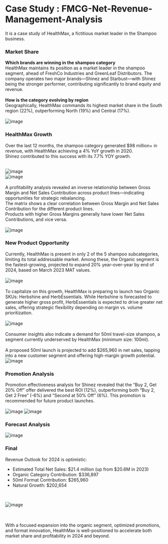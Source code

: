 # Case Study : FMCG-Net-Revenue-Management-Analysis
It is a case study of HealthMax, a fictitious market leader in the Shampoo business. 
### Market Share 
**Which brands are winning in the shampoo category**<br>
HealthMax maintains its position as a market leader in the shampoo segment, ahead of FreshCo Industries and GreenLeaf Distributors. The company operates two major brands—Shinez and Starbust—with Shinez being the stronger performer, contributing significantly to brand equity and revenue.
<br>
<br>
**How is the category evolving by region** <br>
Geographically, HealthMax commands its highest market share in the South region (22%), outperforming North (19%) and Central (17%). <br>
<br>
![image](https://github.com/user-attachments/assets/57877ab2-c37e-45e3-9fb5-9fb35fe10d46)
### HealthMax Growth
Over the last 12 months, the shampoo category generated $98 million+ in revenue, with HealthMax achieving a 4% YoY growth in 2020.<br> 
Shinez contributed to this success with its 7.7% YOY growth.<br> <br>

![image](https://github.com/user-attachments/assets/edcbe2db-8b44-4aba-a73a-89044d0b5912)
<br>
![image](https://github.com/user-attachments/assets/4c8da611-2620-45be-b510-8f6690fd7b1b)
<br>
<br>
A profitability analysis revealed an inverse relationship between Gross Margin and Net Sales Contribution across product lines—indicating opportunities for strategic rebalancing.<br>
The matrix shows a clear correlation between Gross Margin and Net Sales Contribution for the different product lines.<br>
Products with higher Gross Margins generally have lower Net Sales Contributions, and vice versa. <br> <br>
![image](https://github.com/user-attachments/assets/7b6a35cc-53bc-42d7-896d-537c7006a58c)
### New Product Opportunity
Currently, HealthMax is present in only 2 of the 5 shampoo subcategories, limiting its total addressable market. Among these, the Organic segment is the fastest-growing, projected to expand 20% year-over-year by end of 2024, based on March 2023 MAT values.
<br>
<br>
![image](https://github.com/user-attachments/assets/20eec71a-a454-4dba-9d8c-a6112802ecde)
<br> <br>
To capitalize on this growth, HealthMax is preparing to launch two Organic SKUs: Herbshine and HerbEssentials. While Herbshine is forecasted to generate higher gross profit, HerbEssentials is expected to drive greater net sales, offering strategic flexibility depending on margin vs. volume prioritization.
<br> <br>
![image](https://github.com/user-attachments/assets/adb12724-bd39-48bf-b176-dad336d90aa4)
<br> <br>
Consumer insights also indicate a demand for 50ml travel-size shampoo, a segment currently underserved by HealthMax (minimum size: 100ml).
<br> <br>
A proposed 50ml launch is projected to add $265,960 in net sales, tapping into a new customer segment and offering high-margin growth potential. <br>
![image](https://github.com/user-attachments/assets/b08db35f-f564-4777-bce0-e5f4d3b3e5e8)
<br> 
### Promotion Analysis
Promotion effectiveness analysis for Shinez revealed that the “Buy 2, Get 20% Off” offer delivered the best ROI (12%), outperforming both “Buy 2, Get 2 Free” (-6%) and “Second at 50% Off” (6%). This promotion is recommended for future product launches.<br>
<br>
![image](https://github.com/user-attachments/assets/1688016a-b87d-4d81-85e8-1a45e11d6b05)
![image](https://github.com/user-attachments/assets/84c8e796-ee49-4293-a9da-0c3e9c0de165)
### Forecast Analysis
![image](https://github.com/user-attachments/assets/e64fe248-dce9-44fd-8645-24bd48e5df3c)
### Final
Revenue Outlook for 2024 is optimistic:<br>
* Estimated Total Net Sales: $21.4 million (up from $20.6M in 2023)<br>
* Organic Category Contribution: $336,897<br>
* 50ml Format Contribution: $265,960<br>
* Natural Growth: $202,654 <br>
<br>

![image](https://github.com/user-attachments/assets/c7b72c1c-4691-4746-be2e-cb6d7c5d6644)

<br> <br>
With a focused expansion into the organic segment, optimized promotions, and format innovation, HealthMax is well-positioned to accelerate both market share and profitability in 2024 and beyond.
<br>





